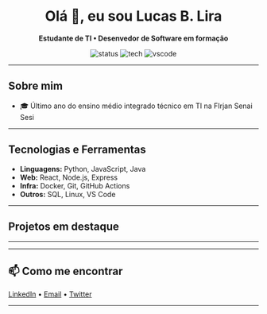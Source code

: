 <h1 align="center">Olá 👋, eu sou Lucas B. Lira</h1>
<p align="center">
  <strong>Estudante de TI • Desenvedor de Software em formação</strong>
</p>

<p align="center">
  <!-- Badges -->
  <img src="https://img.shields.io/badge/Status-Open%20to%20Work-brightgreen?style=for-the-badge" alt="status">
  <img src="https://img.shields.io/badge/Tech-JavaScript%20|%20Python-blue?style=for-the-badge" alt="tech">
  <img src="https://img.shields.io/badge/Editor-VSCode-007ACC?style=for-the-badge" alt="vscode">
</p>

---

<!-- ==================== ABOUT / BIO ==================== -->
## Sobre mim
- 🎓 Último ano do ensino médio integrado técnico em TI na FIrjan Senai Sesi


---

<!-- ==================== SKILLS / TECH STACK ==================== -->
## Tecnologias e Ferramentas
- **Linguagens:** Python, JavaScript, Java  
- **Web:** React, Node.js, Express  
- **Infra:** Docker, Git, GitHub Actions  
- **Outros:** SQL, Linux, VS Code

---

<!-- ==================== PROJECTS / PINNED ==================== -->
## Projetos em destaque


---
<!-- ==================== CONTACT / SOCIAL ==================== -->
---

## 📫 Como me encontrar
<p>
  <a href="https://www.linkedin.com/in/seu-linkedin">LinkedIn</a> •
  <a href="mailto:seu-email@example.com">Email</a> •
  <a href="https://twitter.com/seu_twitter">Twitter</a>
</p>

---

